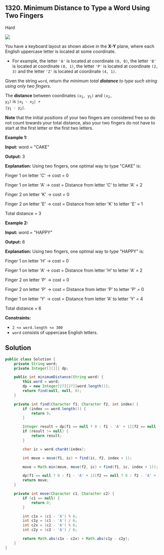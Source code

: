 ## 1320\. Minimum Distance to Type a Word Using Two Fingers

Hard

![](https://assets.leetcode.com/uploads/2020/01/02/leetcode_keyboard.png)

You have a keyboard layout as shown above in the **X-Y** plane, where each English uppercase letter is located at some coordinate.

*   For example, the letter `'A'` is located at coordinate `(0, 0)`, the letter `'B'` is located at coordinate `(0, 1)`, the letter `'P'` is located at coordinate `(2, 3)` and the letter `'Z'` is located at coordinate `(4, 1)`.

Given the string `word`, return _the minimum total **distance** to type such string using only two fingers_.

The **distance** between coordinates <code>(x<sub>1</sub>, y<sub>1</sub>)</code> and <code>(x<sub>2</sub>, y<sub>2</sub>)</code> is <code>|x<sub>1</sub> - x<sub>2</sub>| + |y<sub>1</sub> - y<sub>2</sub>|</code>.

**Note** that the initial positions of your two fingers are considered free so do not count towards your total distance, also your two fingers do not have to start at the first letter or the first two letters.

**Example 1:**

**Input:** word = "CAKE"

**Output:** 3

**Explanation:** Using two fingers, one optimal way to type "CAKE" is: 

Finger 1 on letter 'C' -> cost = 0 

Finger 1 on letter 'A' -> cost = Distance from letter 'C' to letter 'A' = 2 

Finger 2 on letter 'K' -> cost = 0 

Finger 2 on letter 'E' -> cost = Distance from letter 'K' to letter 'E' = 1 

Total distance = 3

**Example 2:**

**Input:** word = "HAPPY"

**Output:** 6

**Explanation:** Using two fingers, one optimal way to type "HAPPY" is: 

Finger 1 on letter 'H' -> cost = 0 

Finger 1 on letter 'A' -> cost = Distance from letter 'H' to letter 'A' = 2 

Finger 2 on letter 'P' -> cost = 0 

Finger 2 on letter 'P' -> cost = Distance from letter 'P' to letter 'P' = 0 

Finger 1 on letter 'Y' -> cost = Distance from letter 'A' to letter 'Y' = 4 

Total distance = 6

**Constraints:**

*   `2 <= word.length <= 300`
*   `word` consists of uppercase English letters.

## Solution

```java
public class Solution {
    private String word;
    private Integer[][][] dp;

    public int minimumDistance(String word) {
        this.word = word;
        dp = new Integer[27][27][word.length()];
        return find(null, null, 0);
    }

    private int find(Character f1, Character f2, int index) {
        if (index == word.length()) {
            return 0;
        }

        Integer result = dp[f1 == null ? 0 : f1 - 'A' + 1][f2 == null ? 0 : f2 - 'A' + 1][index];
        if (result != null) {
            return result;
        }

        char ic = word.charAt(index);

        int move = move(f1, ic) + find(ic, f2, index + 1);

        move = Math.min(move, move(f2, ic) + find(f1, ic, index + 1));

        dp[f1 == null ? 0 : f1 - 'A' + 1][f2 == null ? 0 : f2 - 'A' + 1][index] = move;
        return move;
    }

    private int move(Character c1, Character c2) {
        if (c1 == null) {
            return 0;
        }

        int c1x = (c1 - 'A') % 6;
        int c1y = (c1 - 'A') / 6;
        int c2x = (c2 - 'A') % 6;
        int c2y = (c2 - 'A') / 6;

        return Math.abs(c1x - c2x) + Math.abs(c1y - c2y);
    }
}
```
